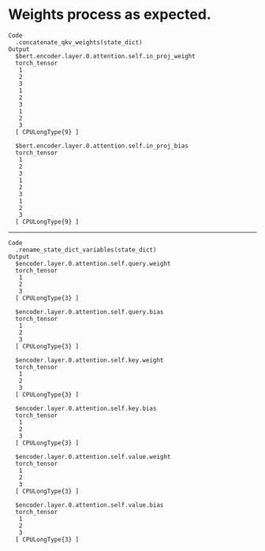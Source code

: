 # Weights process as expected.

    Code
      .concatenate_qkv_weights(state_dict)
    Output
      $bert.encoder.layer.0.attention.self.in_proj_weight
      torch_tensor
       1
       2
       3
       1
       2
       3
       1
       2
       3
      [ CPULongType{9} ]
      
      $bert.encoder.layer.0.attention.self.in_proj_bias
      torch_tensor
       1
       2
       3
       1
       2
       3
       1
       2
       3
      [ CPULongType{9} ]
      

---

    Code
      .rename_state_dict_variables(state_dict)
    Output
      $encoder.layer.0.attention.self.query.weight
      torch_tensor
       1
       2
       3
      [ CPULongType{3} ]
      
      $encoder.layer.0.attention.self.query.bias
      torch_tensor
       1
       2
       3
      [ CPULongType{3} ]
      
      $encoder.layer.0.attention.self.key.weight
      torch_tensor
       1
       2
       3
      [ CPULongType{3} ]
      
      $encoder.layer.0.attention.self.key.bias
      torch_tensor
       1
       2
       3
      [ CPULongType{3} ]
      
      $encoder.layer.0.attention.self.value.weight
      torch_tensor
       1
       2
       3
      [ CPULongType{3} ]
      
      $encoder.layer.0.attention.self.value.bias
      torch_tensor
       1
       2
       3
      [ CPULongType{3} ]
      

